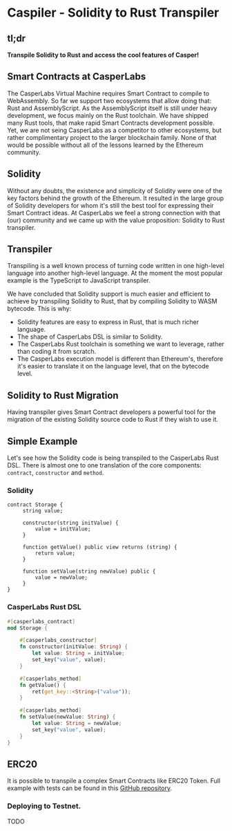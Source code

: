 # Caspiler - Solidity to Rust Transpiler

## tl;dr 
**Transpile Solidity to Rust and access the cool features of Casper!**

## Smart Contracts at CasperLabs
The CasperLabs Virtual Machine requires Smart Contract to compile to WebAssembly.
So far we support two ecosystems that allow doing that: Rust and AssemblyScript.
As the AssemblyScript itself is still under heavy development, we focus mainly on the Rust toolchain. We have shipped many Rust tools, that make rapid Smart Contracts development possible. Yet, we are not seing CasperLabs as a competitor to other ecosystems, but rather complimentary project to the larger blockchain family. None of that would be possible without all of the lessons learned by the Ethereum community.

## Solidity
Without any doubts, the existence and simplicity of Solidity were one of the key factors behind the growth of the Ethereum. It resulted in the large group of Solidity developers for whom it's still the best tool for expressing their Smart Contract ideas. At CasperLabs we feel a strong connection with that (our) community and we came up with the value proposition: Solidity to Rust transpiler.

## Transpiler
Transpiling is a well known process of turning code written in one high-level language into another high-level language. At the moment the most popular example is the TypeScript to JavaScript transpiler. 

We have concluded that Solidity support is much easier and efficient to achieve by transpiling Solidity to Rust, that by compiling Solidity to WASM bytecode. This is why:
* Solidity features are easy to express in Rust, that is much richer language.
* The shape of CasperLabs DSL is similar to Solidity.
* The CasperLabs Rust toolchain is something we want to leverage, rather than coding it from scratch.
* The CasperLabs execution model is different than Ethereum's, therefore it's easier to translate it on the language level, that on the bytecode level.

## Solidity to Rust Migration
Having transpiler gives Smart Contract developers a powerful tool for the migration of the existing Solidity source code to Rust if they wish to use it.

## Simple Example
Let's see how the Solidity code is being transpiled to the CasperLabs Rust DSL.
There is almost one to one translation of the core components: `contract`, `constructor` and `method`. 

### Solidity
```Solidity
contract Storage {
     string value;

     constructor(string initValue) {
         value = initValue;
     }

     function getValue() public view returns (string) {
         return value;
     }

     function setValue(string newValue) public {
         value = newValue;
     }
}
```

### CasperLabs Rust DSL
```Rust
#[casperlabs_contract]
mod Storage {

    #[casperlabs_constructor]
    fn constructor(initValue: String) {
        let value: String = initValue;
        set_key("value", value);
    }

    #[casperlabs_method]
    fn getValue() {
        ret(get_key::<String>("value"));
    }

    #[casperlabs_method]
    fn setValue(newValue: String) {
        let value: String = newValue;
        set_key("value", value);
    }
}
```

## ERC20
It is possible to transpile a complex Smart Contracts like ERC20 Token.
Full example with tests can be found in this [GitHub repository](https://github.com/casper-ecosystem/erc20-solidity).

### Deploying to Testnet.
TODO
